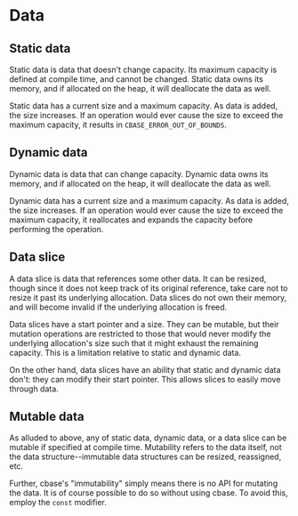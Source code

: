 # Data

## Static data

Static data is data that doesn't change capacity. Its maximum capacity is
defined at compile time, and cannot be changed. Static data owns its memory,
and if allocated on the heap, it will deallocate the data as well.

Static data has a current size and a maximum capacity. As data is added, the
size increases. If an operation would ever cause the size to exceed the maximum
capacity, it results in `CBASE_ERROR_OUT_OF_BOUNDS`.

## Dynamic data

Dynamic data is data that can change capacity. Dynamic data owns its memory,
and if allocated on the heap, it will deallocate the data as well.

Dynamic data has a current size and a maximum capacity. As data is added, the
size increases. If an operation would ever cause the size to exceed the maximum
capacity, it reallocates and expands the capacity before performing the
operation.

## Data slice

A data slice is data that references some other data. It can be resized, though
since it does not keep track of its original reference, take care not to resize
it past its underlying allocation. Data slices do not own their memory, and
will become invalid if the underlying allocation is freed.

Data slices have a start pointer and a size. They can be mutable, but their
mutation operations are restricted to those that would never modify the
underlying allocation's size such that it might exhaust the remaining capacity.
This is a limitation relative to static and dynamic data.

On the other hand, data slices have an ability that static and dynamic data
don't: they can modify their start pointer. This allows slices to easily move
through data.

## Mutable data

As alluded to above, any of static data, dynamic data, or a data slice can be
mutable if specified at compile time. Mutability refers to the data itself, not
the data structure--immutable data structures can be resized, reassigned, etc.

Further, cbase's "immutability" simply means there is no API for mutating the
data. It is of course possible to do so without using cbase. To avoid this,
employ the `const` modifier.
